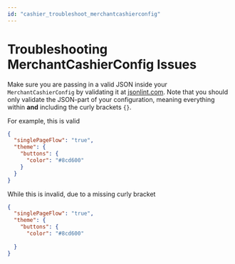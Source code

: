 ```yaml
---
id: "cashier_troubleshoot_merchantcashierconfig"
---
```


# Troubleshooting MerchantCashierConfig Issues

Make sure you are passing in a valid JSON inside your `MerchantCashierConfig` by validating it at [jsonlint.com](https://jsonlint.com). Note that you should only validate the JSON-part of your configuration, meaning everything within **and** including the curly brackets `{}`.

For example, this is valid

```json
{
  "singlePageFlow": "true",
  "theme": {
    "buttons": {
      "color": "#8cd600"
    }
  }
}
```

While this is invalid, due to a missing curly bracket

```json
{
  "singlePageFlow": "true",
  "theme": {
    "buttons": {
      "color": "#8cd600"
    
  }
}
```